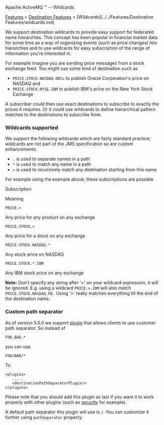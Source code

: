 Apache ActiveMQ ™ -- Wildcards 

[Features](../../features.md) > [Destination Features](../../Features/destination-features.md) > [Wildcards](../../Features/Destination Features/wildcards.md)


We support destination wildcards to provide easy support for federated name hierarchies. This concept has been popular in financial market data for some time as a way of organizing events (such as price changes) into hierarchies and to use wildcards for easy subscription of the range of information you're interested in.

For example imagine you are sending price messages from a stock exchange feed. You might use some kind of destination such as

*   `PRICE.STOCK.NASDAQ.ORCL` to publish Oracle Corporation's price on NASDAQ and
*   `PRICE.STOCK.NYSE.IBM` to publish IBM's price on the New York Stock Exchange

A subscriber could then use exact destinations to subscribe to exactly the prices it requires. Or it could use wildcards to define hierarchical pattern matches to the destinations to subscribe from.

### Wildcards supported

We support the following wildcards which are fairly standard practice; wildcards are not part of the JMS specification so are custom enhancements.

*   `.` is used to separate names in a path
*   `*` is used to match any name in a path
*   `>` is used to recursively match any destination starting from this name

For example using the example above, these subscriptions are possible

Subscription

Meaning

`PRICE.>`

Any price for any product on any exchange

`PRICE.STOCK.>`

Any price for a stock on any exchange

`PRICE.STOCK.NASDAQ.*`

Any stock price on NASDAQ

`PRICE.STOCK.*.IBM`

Any IBM stock price on any exchange

**Note:** Don't specify any string after '>' on your wildcard expression, it will be ignored. E.g. using a wildcard `PRICE.>.IBM` will also match `PRICE.STOCK.NASDAQ.FB.` Using '>' really matches everything till the end of the destination name.

### Custom path separator

As of version 5.5.0 we support [plugin](http://activemq.apache.orgFeatures/interceptors.md) that allows clients to use customer path separator. So instead of

`FOO.BAR.*`

you can use

`FOO/BAR/*`

To

    <plugins>
       .....
       <destinationPathSeparatorPlugin/>
    </plugins>

Please note that you should add this plugin as last if you want it to work properly with other plugins (such as [security](http://activemq.apache.org/Features/security.md) for example).

A default path separator this plugin will use is `/`. You can customize it further using `pathSeparator` property.

